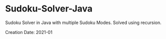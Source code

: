 # Sudoku-Solver-Java
Sudoku Solver in Java with multiple Sudoku Modes. Solved using recursion.

Creation Date: 2021-01
